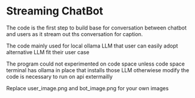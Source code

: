 # Streaming ChatBot

The code is the first step to build base for conversation between chatbot and users as it stream out ths conversation for caption.

The code mainly used for local ollama LLM that user can easily adopt alternative LLM fit their user case

The program could not experimented on code space unless code space terminal has ollama in place that installs those LLM otherwiese modify the code is necessary to run on api extermailly

Replace user_image.png and bot_image.png for your own images
